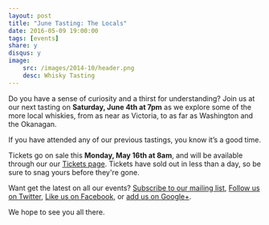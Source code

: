 ```yaml
---
layout: post
title: "June Tasting: The Locals"
date: 2016-05-09 19:00:00
tags: [events]
share: y
disqus: y
image:
    src: /images/2014-10/header.png
    desc: Whisky Tasting
---
```


Do you have a sense of curiosity and a thirst for understanding? Join us at our next tasting on **Saturday, June 4th at 7pm** as we explore some of the more local whiskies, from as near as Victoria, to as far as Washington and the Okanagan.

If you have attended any of our previous tastings, you know it’s a good time. 

Tickets go on sale this **Monday, May 16th at 8am**, and will be available through our our [Tickets page][1]. Tickets have sold out in less than a day, so be sure to snag yours before they're gone. 

Want get the latest on all our events? [Subscribe to our mailing list][2], [Follow us on Twitter][3], [Like us on Facebook][4], or [add us on Google+][5].

We hope to see you all there.

  [1]: /tickets/
  [2]: /subscribe/
  [3]: http://twitter.com/whiskydev
  [4]: http://www.facebook.com/whiskydev
  [5]: http://plus.google.com/+Whiskydev
